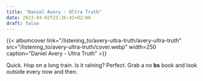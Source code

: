 ```yaml
---
title: "Daniel Avery - Ultra Truth"
date: 2023-04-02T23:36:42+02:00
draft: false
---
```


{{< albumcover
    link="/listening_to/avery-ultra-truth/avery-ultra-truth"
    src="/listening_to/avery-ultra-truth/cover.webp"
    width=250
    caption="Daniel Avery - Ultra Truth"
    >}}

Quick. Hop on a long train. Is it raining? Perfect. Grab a no __bs__ book and look outside every now and then.
